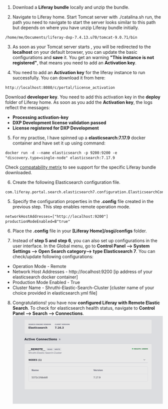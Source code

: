 1. Download a **Liferay bundle** locally and unzip the bundle.

2. Navigate to Liferay home. Start Tomcat server with ./catalina.sh run, the path you need to navigate to start the server looks similar to this path but depends on where you have unzip Liferay bundle initially. 
```
/home/me/Documents/liferay-dxp-7.4.13.u70/tomcat-9.0.71/bin 
```

3. As soon as your Tomcat server starts , you will be redirected to the **localhost** on your default browser, you can update the basic configurations and **save** it. You get an warning **"This instance is not registered"**, that means you need to add an **Activation key**.

4. You need to add an **Activation key** for the liferay instance to run successfully. You can download it from here: 
```
http://localhost:8080/c/portal/license_activation 
```
Download **developer key**. You need to add this activation key in the **deploy** folder of Liferay home. As soon as you add the **Activation key**, the logs reflect the messages: 
- **Processing activation-key**
- **DXP Development license validation passed**
- **License registered for DXP Development**

5. For my practise, I have spinned up a **elasticsearch:7.17.9** docker container and have set it up using command:
```
docker run -d --name elasticsearch -p 9200:9200 -e "discovery.type=single-node" elasticsearch:7.17.9
```
Check [compatability metrix](https://www.liferay.com/compatibility-matrix) to see support for the specific Liferay bundle downloaded.

6. Create the following Elasticsearch configuration file.
```
com.liferay.portal.search.elasticsearch7.configuration.ElasticsearchConfiguration.config
```

5. Specify the configuration properties in the **.config** file created in the previous step. This step enables remote operation mode.
```
networkHostAddresses=["http://localhost:9200"]
productionModeEnabled=B"true"
```

6. Place the **.config** file in your **[Liferay Home]/osgi/configs** folder.

7. Instead of **step 5 and step 6**, you can also set up configurations in the user interface. In the Global menu, go to **Control Panel --> System Settings --> Open Search category--> type Elasticsearch 7**. You can check/update following configurations:
- Operation Mode - Remote
- Network Host Addresses - http://localhost:9200 [ip address of your elasticsearch docker container]
- Production Mode Enabled - True
- Cluster Name - Shruthi-Elastic-Search-Cluster [cluster name of your choice provided in elasticsearch.yml file]

8. Congratulations! you have now **configured Liferay with Remote Elastic Search**. To check for elasticsearch health status, navigate to **Control Panel --> Search --> Connections**.
![elastic-search-health-status](./es.png) 

